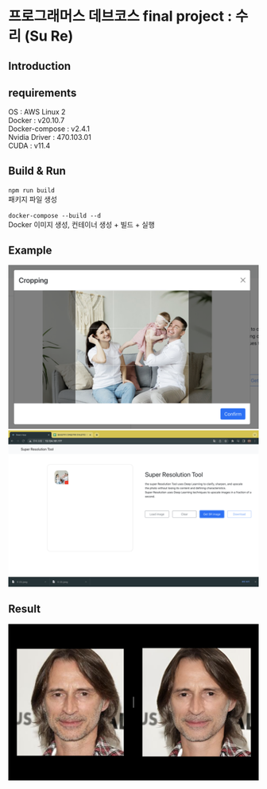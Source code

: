 # 프로그래머스 데브코스 final project : 수리 (Su Re)


## Introduction



## requirements
OS : AWS Linux 2  
Docker : v20.10.7  
Docker-compose : v2.4.1  
Nvidia Driver : 470.103.01    
CUDA : v11.4



## Build & Run
`npm run build`  
패키지 파일 생성


`docker-compose --build --d`  
Docker 이미지 생성, 컨테이너 생성 + 빌드 + 실행  




## Example
![Crop](./Images/Crop.png)
![Make](./Images/Make.png)

## Result
![Compare](./Images/compare.png)

